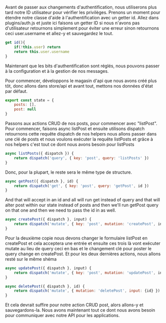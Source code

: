 

Avant de passer aux changements d'authentification, nous utiliserons plus tard notre ID utilisateur pour vérifier les privilèges. Prenons un moment pour étendre notre classe d'aide à l'authentification avec un getter id. Allez dans plugins/auth.js et juste ici faisons un getter ID si nous n'avons pas d'utilisateur retournons simplement pour éviter une erreur sinon retournons ceci user.username et allez-y et sauvegardez le tout.
```js
get id(){
	if(!this.user) return
	return this.user.username
}
```

Maintenant que les bits d'authentification sont réglés, nous pouvons passer à la configuration et à la gestion de nos messages.

Pour commencer, développons le magasin d'api que nous avons créé plus tôt, donc allons dans store/api et avant tout, mettons nos données d'état par défaut. 
```js
export const state = {
	posts: [],
	post: null
}
``` 
Passons aux actions CRUD de nos posts, pour commencer avec "listPost". Pour commencer, faisons async listPost et ensuite utilisons dispatch retournons cette requête dispatch de nos helpers nous allons passer dans une clé de posts et nous voulons exécuter la requête listPosts et grâce à nos helpers c'est tout ce dont nous avons besoin pour listPosts
```js
async listPosts({ dispatch }) {
	return dispatch('query', { key: 'post', query: 'listPosts' })
}
```

Donc, pour la plupart, le reste sera le même type de structure.
```js
async getPost({ dispatch }, id) {
	return dispatch('get', { key: 'post', query: 'getPost', id })
}
```
And that will accept in an id and all will run get instead of query and that will alter  post within our state instead of posts and then we'll run getPost query on that one and then we need to pass the id in as well.
```js
async createPost({ dispatch }, input) {
	return dispatch('mutate', { key: 'post', mutation: 'createPost', input })
}
```
Pour la deuxième copie nous devons changer le formulaire listPost en createPost et cela acceptera une entrée et ensuite ces trois là vont exécuter mutate au lieu de query ceci en bas et le changement clé pour poster le query change en createPost.
Et pour les deux dernières actions, nous allons resté sur le même shéma
```js
async updatePost({ dispatch }, input) {
	return dispatch('mutate', { key: 'post', mutation: 'updatePost', input })
}

async deletePost({ dispatch }, id) {
	return dispatch('mutate', { mutation: 'deletePost', input: {id} })
}
```
Et cela devrait suffire pour notre action CRUD post, alors allons-y et sauvegardons-la. Nous avons maintenant tout ce dont nous avons besoin pour communiquer avec notre API pour les applications.
